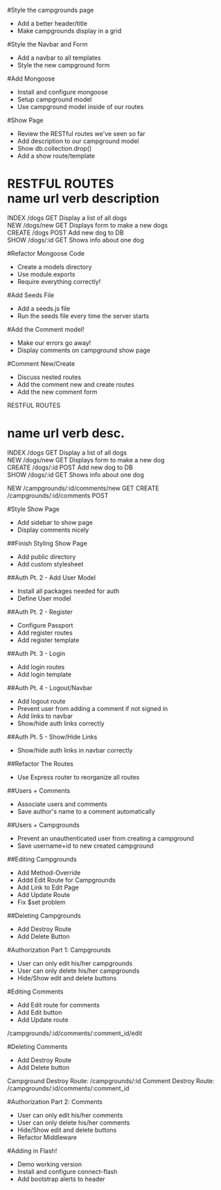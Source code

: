 #Style the campgrounds page  
* Add a better header/title  
* Make campgrounds display in a grid  

#Style the Navbar and Form  
* Add a navbar to all templates  
* Style the new campground form  

#Add Mongoose  
* Install and configure mongoose  
* Setup campground model  
* Use campground model inside of our routes

#Show Page  
* Review the RESTful routes we've seen so far  
* Add description to our campground model  
* Show db.collection.drop()  
* Add a show route/template  

RESTFUL ROUTES  
name        url         verb            description  
=======================================================================  
INDEX       /dogs       GET             Display a list of all dogs  
NEW         /dogs/new   GET             Displays form to make a new dogs  
CREATE      /dogs       POST            Add new dog to DB  
SHOW        /dogs/:id   GET             Shows info about one dog

#Refactor Mongoose Code  
* Create a models directory  
* Use module.exports  
* Require everything correctly!  

#Add Seeds File  
* Add a seeds.js file  
* Run the seeds file every time the server starts  

#Add the Comment model!  
* Make our errors go away!  
* Display comments on campground show page  

#Comment New/Create  
* Discuss nested routes  
* Add the comment new and create routes  
* Add the new comment form  

RESTFUL ROUTES  

name        url                 verb        desc.
================================================================================  
INDEX       /dogs               GET         Display a list of all dogs  
NEW         /dogs/new           GET         Displays form to make a new dog  
CREATE      /dogs/:id           POST        Add new dog to DB  
SHOW        /dogs/:id           GET         Shows info about one dog  

NEW         /campgrounds/:id/comments/new       GET 
CREATE      /campgrounds/:id/comments           POST

#Style Show Page  
* Add sidebar to show page  
* Display comments nicely  

##Finish Styling Show Page  
* Add public directory  
* Add custom stylesheet  

##Auth Pt. 2 - Add User Model  
* Install all packages needed for auth  
* Define User model  

##Auth Pt. 2 - Register  
* Configure Passport  
* Add register routes  
* Add register template  

##Auth Pt. 3 - Login  
* Add login routes  
* Add login template  

##Auth Pt. 4 - Logout/Navbar  
* Add logout route  
* Prevent user from adding a comment if not signed in  
* Add links to navbar  
* Show/hide auth links correctly  

##Auth Pt. 5 - Show/Hide Links  
* Show/hide auth links in navbar correctly  

##Refactor The Routes  
* Use Express router to reorganize all routes  

##Users + Comments  
* Associate users and comments  
* Save author's name to a comment automatically  

##Users + Campgrounds  
* Prevent an unauthenticated user from creating a campground  
* Save username+id to new created campground  

##Editing Campgrounds  
* Add Method-Override  
* Addd Edit Route for Campgrounds  
* Add Link to Edit Page  
* Add Update Route  
* Fix $set problem  

##Deleting Campgrounds  
* Add Destroy Route  
* Add Delete Button  

#Authorization Part 1: Campgrounds
* User can only edit his/her campgrounds  
* User can only delete his/her campgrounds  
* Hide/Show edit and delete buttons  

#Editing Comments  
* Add Edit route for comments  
* Add Edit button  
* Add Update route  

/campgrounds/:id/comments/:comment_id/edit  

#Deleting Comments  
* Add Destroy Route  
* Add Delete button  

Campground Destroy Route: /campgrounds/:id
Comment Destroy Route:    /campgrounds/:id/comments/:comment_id

#Authorization Part 2: Comments  
* User can only edit his/her comments  
* User can only delete his/her comments  
* Hide/Show edit and delete buttons  
* Refactor Middleware  

#Adding in Flash!
* Demo working version  
* Install and configure connect-flash  
* Add bootstrap alerts to header  


















